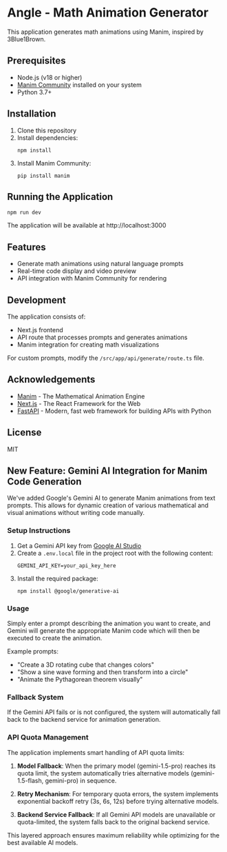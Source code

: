 # Angle - Math Animation Generator

This application generates math animations using Manim, inspired by 3Blue1Brown.

## Prerequisites

- Node.js (v18 or higher)
- [Manim Community](https://www.manim.community/) installed on your system
- Python 3.7+

## Installation

1. Clone this repository
2. Install dependencies:
   ```
   npm install
   ```
3. Install Manim Community:
   ```
   pip install manim
   ```

## Running the Application

```
npm run dev
```

The application will be available at http://localhost:3000

## Features

- Generate math animations using natural language prompts
- Real-time code display and video preview
- API integration with Manim Community for rendering

## Development

The application consists of:
- Next.js frontend
- API route that processes prompts and generates animations
- Manim integration for creating math visualizations

For custom prompts, modify the `/src/app/api/generate/route.ts` file.

## Acknowledgements

- [Manim](https://github.com/ManimCommunity/manim) - The Mathematical Animation Engine
- [Next.js](https://nextjs.org/) - The React Framework for the Web
- [FastAPI](https://fastapi.tiangolo.com/) - Modern, fast web framework for building APIs with Python

## License

MIT

## New Feature: Gemini AI Integration for Manim Code Generation

We've added Google's Gemini AI to generate Manim animations from text prompts. This allows for dynamic creation of various mathematical and visual animations without writing code manually.

### Setup Instructions

1. Get a Gemini API key from [Google AI Studio](https://ai.google.dev/)
2. Create a `.env.local` file in the project root with the following content:
   ```
   GEMINI_API_KEY=your_api_key_here
   ```
3. Install the required package:
   ```
   npm install @google/generative-ai
   ```

### Usage

Simply enter a prompt describing the animation you want to create, and Gemini will generate the appropriate Manim code which will then be executed to create the animation.

Example prompts:
- "Create a 3D rotating cube that changes colors"
- "Show a sine wave forming and then transform into a circle"
- "Animate the Pythagorean theorem visually"

### Fallback System

If the Gemini API fails or is not configured, the system will automatically fall back to the backend service for animation generation.

### API Quota Management

The application implements smart handling of API quota limits:

1. **Model Fallback**: When the primary model (gemini-1.5-pro) reaches its quota limit, the system automatically tries alternative models (gemini-1.5-flash, gemini-pro) in sequence.

2. **Retry Mechanism**: For temporary quota errors, the system implements exponential backoff retry (3s, 6s, 12s) before trying alternative models.

3. **Backend Service Fallback**: If all Gemini API models are unavailable or quota-limited, the system falls back to the original backend service.

This layered approach ensures maximum reliability while optimizing for the best available AI models.
